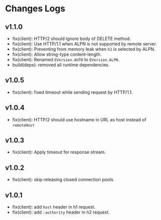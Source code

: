 # Changes Logs

## v1.1.0

- fix(client): HTTP/2 should ignore body of DELETE method.
- fix(client): Use HTTP/1.1 when ALPN is not supported by remote server.
- fix(client): Preventing from memory leak when `h2` is selected by ALPN.
- fix(client): Allow string-type content-length.
- fix(client): Renamed `EVersion.AUTO` to `EVersion.ALPN`.
- build(deps): removed all runtime dependencies.

## v1.0.5

- fix(client): fixed timeout while sending request by HTTP/1.1.

## v1.0.4

- fix(client): HTTP/2 should use hostname in URL as host instead of `remoteHost`

## v1.0.3

- fix(client): Apply timeout for response stream.

## v1.0.2

- fix(client): skip releasing closed connection pools.

## v1.0.1

- fix(client): add `host` header in h1 request.
- fix(client): add `:authority` header in h2 request.
